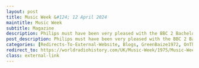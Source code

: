 ```yaml
---
layout: post
title: Music Week &#124; 12 April 2024
maintitle: Music Week
subtitle: Magazine
description: Philips must have been very pleased with the BBC 2 Bachelors programmes, especially as they featured that other record star, Miss Lena Zavaroni, on whom I have more than a passing crush (second childhood in my case). Yet every other customer who buys her LPs tells me that she wears the wrong clothes - that she should look a little less like a youngster, and more of a teen queen. Well, I don't know. Children grow up fast enough, and in a few years time, Lena will no doubt be having her share of chart-busters. 1 suppose it's the quality of her voice that gets you - not unlike Teresa Brewer's, and you just wonder how such a voice comes from such a small bundle of humanity. No, I think Lena is very wisely being herself, and I appreciate the sacrifice she has made in leaving a delightful part of Scotland to cheer our days. No comparison intended but that reminds me; I'm thinking of putting the Shirley Temple Golden Hour LP in the window, marked, "As banned by the LBA." That should help business.
post_description: Philips must have been very pleased with the BBC 2 Bachelors programmes, especially as they featured that other record star, Miss Lena Zavaroni, on whom I have more than a passing crush (second childhood in my case). Yet every other customer who buys her LPs tells me that she wears the wrong clothes - that she should look a little less like a youngster, and more of a teen queen. Well, I don't know. Children grow up fast enough, and in a few years time, Lena will no doubt be having her share of chart-busters. 1 suppose it's the quality of her voice that gets you - not unlike Teresa Brewer's, and you just wonder how such a voice comes from such a small bundle of humanity. No, I think Lena is very wisely being herself, and I appreciate the sacrifice she has made in leaving a delightful part of Scotland to cheer our days. No comparison intended but that reminds me; I'm thinking of putting the Shirley Temple Golden Hour LP in the window, marked, "As banned by the LBA." That should help business.
categories: [Redirects-To-External-Website, Blogs, GreenBaize1972, OnThisDay12April]
redirect_to: https://worldradiohistory.com/UK/Music-Week/1975/Music-Week-1975-04-12.pdf#page=16
class: external-link
---
```


